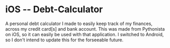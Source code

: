 # iOS -- Debt-Calculator
A personal debt calculator I made to easily keep track of my finances, across my credit card[s] and bank account. This was made from Pythonista on iOS, so it can easily be used with that application. I switched to Android, so I don't intend to update this for the forseeable future.

